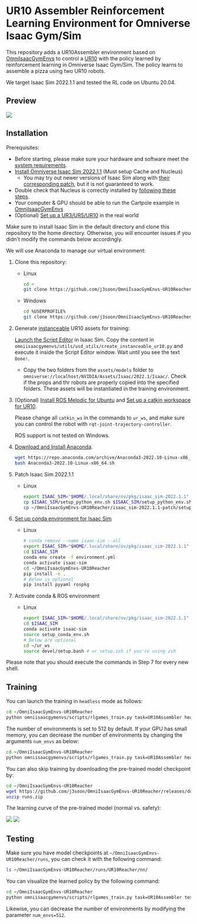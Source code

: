 # UR10 Assembler Reinforcement Learning Environment for Omniverse Isaac Gym/Sim

This repository adds a UR10Assembler environment based on [OmniIsaacGymEnvs](https://github.com/NVIDIA-Omniverse/OmniIsaacGymEnvs) to control a [UR10](https://www.universal-robots.com/products/ur10-robot/) with the policy learned by reinforcement learning in Omniverse Isaac Gym/Sim. The policy learns to assemble a pizza using two UR10 robots.

We target Isaac Sim 2022.1.1 and tested the RL code on Ubuntu 20.04. 

## Preview

![](assets/result.gif)

## Installation

Prerequisites:
- Before starting, please make sure your hardware and software meet the [system requirements](https://docs.omniverse.nvidia.com/isaacsim/latest/installation/requirements.html#system-requirements).
- [Install Omniverse Isaac Sim 2022.1.1](https://docs.omniverse.nvidia.com/isaacsim/latest/installation/install_workstation.html) (Must setup Cache and Nucleus)
  - You may try out newer versions of Isaac Sim along with [their corresponding patch](https://github.com/j3soon/isaac-extended#conda-issue-on-linux), but it is not guaranteed to work.
- Double check that Nucleus is correctly installed by [following these steps](https://github.com/j3soon/isaac-extended#nucleus).
- Your computer & GPU should be able to run the Cartpole example in [OmniIsaacGymEnvs](https://github.com/NVIDIA-Omniverse/OmniIsaacGymEnvs)
- (Optional) [Set up a UR3/UR5/UR10](https://www.universal-robots.com/products/) in the real world

Make sure to install Isaac Sim in the default directory and clone this repository to the home directory. Otherwise, you will encounter issues if you didn't modify the commands below accordingly.

We will use Anaconda to manage our virtual environment:

1. Clone this repository:
   - Linux
     ```sh
     cd ~
     git clone https://github.com/j3soon/OmniIsaacGymEnvs-UR10Reacher.git
     ```
   - Windows
     ```sh
     cd %USERPROFILE%
     git clone https://github.com/j3soon/OmniIsaacGymEnvs-UR10Reacher.git
     ```
2. Generate [instanceable](https://docs.omniverse.nvidia.com/isaacsim/latest/isaac_gym_tutorials/tutorial_gym_instanceable_assets.html) UR10 assets for training:

   [Launch the Script Editor](https://docs.omniverse.nvidia.com/app_isaacsim/app_isaacsim/tutorial_gui_interactive_scripting.html#script-editor) in Isaac Sim. Copy the content in `omniisaacgymenvs/utils/usd_utils/create_instanceable_ur10.py` and execute it inside the Script Editor window. Wait until you see the text `Done!`.

   - Copy the two folders from the `assets/models` folder to `omniverse://localhost/NVIDIA/Assets/Isaac/2022.1/Isaac/`. Check if the props and thr robots are properly copied into the specified folders. These assets will be instantiated in the training environment. 
3. (Optional) [Install ROS Melodic for Ubuntu](https://wiki.ros.org/melodic/Installation/Ubuntu) and [Set up a catkin workspace for UR10](https://github.com/UniversalRobots/Universal_Robots_ROS_Driver/blob/master/README.md).
   
   Please change all `catkin_ws` in the commands to `ur_ws`, and make sure you can control the robot with `rqt-joint-trajectory-controller`.

   ROS support is not tested on Windows.
4. [Download and Install Anaconda](https://www.anaconda.com/products/distribution#Downloads).
   ```sh
   wget https://repo.anaconda.com/archive/Anaconda3-2022.10-Linux-x86_64.sh
   bash Anaconda3-2022.10-Linux-x86_64.sh
   ```
5. Patch Isaac Sim 2022.1.1
   - Linux
     ```sh
     export ISAAC_SIM="$HOME/.local/share/ov/pkg/isaac_sim-2022.1.1"
     cp $ISAAC_SIM/setup_python_env.sh $ISAAC_SIM/setup_python_env.sh.bak
     cp ~/OmniIsaacGymEnvs-UR10Reacher/isaac_sim-2022.1.1-patch/setup_python_env.sh $ISAAC_SIM/setup_python_env.sh
     ```
6. [Set up conda environment for Isaac Sim](https://docs.omniverse.nvidia.com/isaacsim/latest/installation/install_python.html#advanced-running-with-anaconda)
   - Linux
     ```sh
     # conda remove --name isaac-sim --all
     export ISAAC_SIM="$HOME/.local/share/ov/pkg/isaac_sim-2022.1.1"
     cd $ISAAC_SIM
     conda env create -f environment.yml
     conda activate isaac-sim
     cd ~/OmniIsaacGymEnvs-UR10Reacher
     pip install -e .
     # Below is optional
     pip install pyyaml rospkg
     ```
7. Activate conda & ROS environment
   - Linux
     ```sh
     export ISAAC_SIM="$HOME/.local/share/ov/pkg/isaac_sim-2022.1.1"
     cd $ISAAC_SIM
     conda activate isaac-sim
     source setup_conda_env.sh
     # Below are optional
     cd ~/ur_ws
     source devel/setup.bash # or setup.zsh if you're using zsh
     ```

Please note that you should execute the commands in Step 7 for every new shell.

## Training

You can launch the training in `headless` mode as follows:

```sh
cd ~/OmniIsaacGymEnvs-UR10Reacher
python omniisaacgymenvs/scripts/rlgames_train.py task=UR10Assembler headless=True
```

The number of environments is set to 512 by default. If your GPU has small memory, you can decrease the number of environments by changing the arguments `num_envs` as below:

```sh
cd ~/OmniIsaacGymEnvs-UR10Reacher
python omniisaacgymenvs/scripts/rlgames_train.py task=UR10Assembler headless=True num_envs=512
```

You can also skip training by downloading the pre-trained model checkpoint by:

```sh
cd ~/OmniIsaacGymEnvs-UR10Reacher
wget https://github.com/j3soon/OmniIsaacGymEnvs-UR10Reacher/releases/download/v1.0.0/runs.zip
unzip runs.zip
```

The learning curve of the pre-trained model (normal vs. safety):

![](docs/media/UR10Reacher-Learning-Curve.png)
![](docs/media/UR10Reacher-Learning-Curve-Safety.png)

## Testing

Make sure you have model checkpoints at `~/OmniIsaacGymEnvs-UR10Reacher/runs`, you can check it with the following command:

```sh
ls ~/OmniIsaacGymEnvs-UR10Reacher/runs/UR10Reacher/nn/
```

You can visualize the learned policy by the following command:

```sh
cd ~/OmniIsaacGymEnvs-UR10Reacher
python omniisaacgymenvs/scripts/rlgames_train.py task=UR10Assembler test=True num_envs=512 checkpoint=./runs/UR10Assembler/nn/UR10Assembler.pth
```

Likewise, you can decrease the number of environments by modifying the parameter `num_envs=512`.